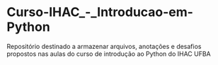 # Curso-IHAC_-_Introducao-em-Python
Repositório destinado a armazenar arquivos, anotações e desafios propostos nas aulas do curso de introdução ao Python do IHAC UFBA
